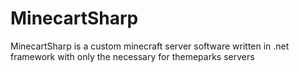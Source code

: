# MinecartSharp
MinecartSharp is a custom minecraft server software written in .net framework with only the necessary for themeparks servers
